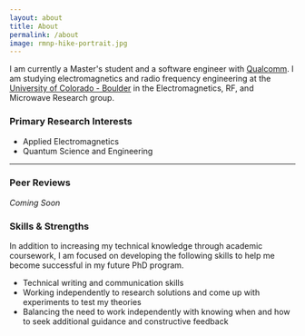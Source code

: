 ```yaml
---
layout: about
title: About
permalink: /about
image: rmnp-hike-portrait.jpg
---
```


I am currently a Master's student and a software engineer with [Qualcomm](https://www.qualcomm.com/). I am studying electromagnetics and radio frequency engineering at the [University of Colorado - Boulder](https://www.colorado.edu/emag-research/) in the Electromagnetics, RF, and Microwave Research group.

### Primary Research Interests
* Applied Electromagnetics
* Quantum Science and Engineering

---

### Peer Reviews
*Coming Soon*

### Skills & Strengths
In addition to increasing my technical knowledge through academic coursework, I am focused on developing the following skills to help me become successful in my future PhD program.
* Technical writing and communication skills
* Working independently to research solutions and come up with experiments to test my theories
* Balancing the need to work independently with knowing when and how to seek additional guidance and constructive feedback
